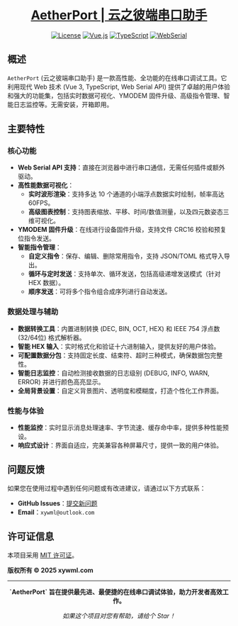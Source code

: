 <a name="中文"></a>
<div align="center">
  
# [AetherPort | 云之彼端串口助手](https://serial.xywml.com)
  
</div>
<div align="center">

  [![License](https://img.shields.io/badge/License-MIT-blue.svg)](https://github.com/xywml/AetherPort/blob/main/LICENSE)
  [![Vue.js](https://img.shields.io/badge/Vue.js-3.x-brightgreen.svg)](https://vuejs.org/)
  [![TypeScript](https://img.shields.io/badge/TypeScript-5.x-blue.svg)](https://www.typescriptlang.org/)
  [![WebSerial](https://img.shields.io/badge/Web%20Serial%20API-Supported-lightgrey.svg)](https://developer.mozilla.org/en-US/docs/Web/API/Web_Serial_API)
</div>

## 概述

`AetherPort` (云之彼端串口助手) 是一款高性能、全功能的在线串口调试工具。它利用现代 Web 技术 (Vue 3, TypeScript, Web Serial API) 提供了卓越的用户体验和强大的功能集，包括实时数据可视化、YMODEM 固件升级、高级指令管理、智能日志监控等。无需安装，开箱即用。

## 主要特性

### 核心功能
- **Web Serial API 支持**：直接在浏览器中进行串口通信，无需任何插件或额外驱动。
- **高性能数据可视化**：
  - **实时波形渲染**：支持多达 10 个通道的小端浮点数据实时绘制，帧率高达 60FPS。
  - **高级图表控制**：支持图表缩放、平移、时间/数值测量，以及四元数姿态三维可视化。
- **YMODEM 固件升级**：在线进行设备固件升级，支持文件 CRC16 校验和预复位指令发送。
- **智能指令管理**：
  - **自定义指令**：保存、编辑、删除常用指令，支持 JSON/TOML 格式导入导出。
  - **循环与定时发送**：支持单次、循环发送，包括高级递增发送模式（针对 HEX 数据）。
  - **顺序发送**：可将多个指令组合成序列进行自动发送。

### 数据处理与辅助
- **数据转换工具**：内置进制转换 (DEC, BIN, OCT, HEX) 和 IEEE 754 浮点数 (32/64位) 格式解析器。
- **智能 HEX 输入**：实时格式化和验证十六进制输入，提供友好的用户体验。
- **可配置数据分包**：支持固定长度、结束符、超时三种模式，确保数据包完整性。
- **智能日志监控**：自动检测接收数据的日志级别 (DEBUG, INFO, WARN, ERROR) 并进行颜色高亮显示。
- **全局背景设置**：自定义背景图片、透明度和模糊度，打造个性化工作界面。

### 性能与体验
- **性能监控**：实时显示消息处理速率、字节流速、缓存命中率，提供多种性能预设。
- **响应式设计**：界面自适应，完美兼容各种屏幕尺寸，提供一致的用户体验。

## 问题反馈

如果您在使用过程中遇到任何问题或有改进建议，请通过以下方式联系：

- **GitHub Issues**：[提交新问题](https://github.com/xywml/AetherPort/issues/new)
- **Email**：`xywml@outlook.com`

## 许可证信息

本项目采用 [MIT 许可证](LICENSE)。

**版权所有 © 2025 xywml.com**

---

<div align="center">
  <p><strong>`AetherPort` 旨在提供最先进、最便捷的在线串口调试体验，助力开发者高效工作。</strong></p>
  <p><em>如果这个项目对您有帮助，请给个 Star！</em></p>
</div>

